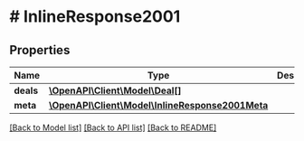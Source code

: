 # # InlineResponse2001

## Properties

Name | Type | Description | Notes
------------ | ------------- | ------------- | -------------
**deals** | [**\OpenAPI\Client\Model\Deal[]**](Deal.md) |  |
**meta** | [**\OpenAPI\Client\Model\InlineResponse2001Meta**](InlineResponse2001Meta.md) |  |

[[Back to Model list]](../../README.md#models) [[Back to API list]](../../README.md#endpoints) [[Back to README]](../../README.md)
